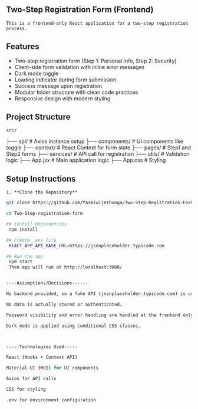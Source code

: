 ## Two-Step Registration Form (Frontend)
    This is a frontend-only React application for a two-step registration process.

## Features 

- Two-step registration form (Step 1: Personal Info, Step 2: Security)
- Client-side form validation with inline error messages
- Dark mode toggle
- Loading indicator during form submission
- Success message upon registration
- Modular folder structure with clean code practices
- Responsive design with modern styling

## Project Structure 
    src/
├── api/ # Axios instance setup
├── components/ # UI components like toggle
├── context/ # React Context for form state
├── pages/ # Step1 and Step2 forms
├── services/ # API call for registration
├── utils/ # Validation logic
├── App.jsx # Main application logic
├── App.css # Styling

## Setup Instructions

    1. **Clone the Repository**
   ```bash
   git clone https://github.com/Yasmiwijethunga/Two-Step-Registration-Form

   cd Two-Step-registration-form

## Install Dependencies
    npm install

## Create .env File
    REACT_APP_API_BASE_URL=https://jsonplaceholder.typicode.com

## Run the app
    npm start
    Then app will run at http://localhost:3000/


----Assumptions/Decisions------

No backend provided, so a fake API (jsonplaceholder.typicode.com) is used to simulate a POST request.

No data is actually stored or authenticated.

Password visibility and error handling are handled at the frontend only.

Dark mode is applied using conditional CSS classes.



-----Technologies Used-----

React (Hooks + Context API)

Material-UI (MUI) for UI components

Axios for API calls

CSS for styling

.env for environment configuration